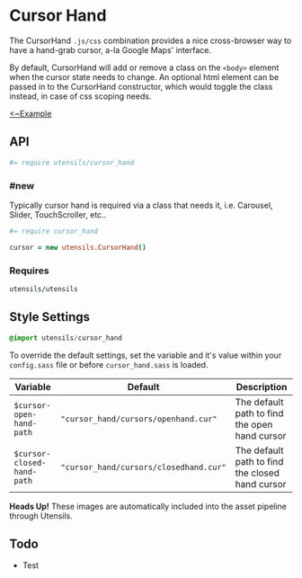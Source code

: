 # Cursor Hand
The CursorHand `.js/css` combination provides a nice cross-browser way
to have a hand-grab cursor, a-la Google Maps' interface.

By default, CursorHand will add or remove a class on the `<body>`
element when the cursor state needs to change. An optional html element
can be passed in to the CursorHand constructor, which would toggle the
class instead, in case of css scoping needs.

[<~Example](markup/cursor_hand.html.haml)


## API
```coffee
#= require utensils/cursor_hand
```

### #new
Typically cursor hand is required via a class that needs it, i.e.
Carousel, Slider, TouchScroller, etc..


```coffee
#= require cursor_hand

cursor = new utensils.CursorHand()
```

### Requires
```coffee
utensils/utensils
```


## Style Settings
```sass
@import utensils/cursor_hand
```

To override the default settings, set the variable and it's value
within your `config.sass` file or before `cursor_hand.sass` is loaded.

Variable                   | Default                                | Description
-------------------------- | -------------------------------------- | -------------------------------------------
`$cursor-open-hand-path`   | `"cursor_hand/cursors/openhand.cur"`   | The default path to find the open hand cursor
`$cursor-closed-hand-path` | `"cursor_hand/cursors/closedhand.cur"` | The default path to find the closed hand cursor

**Heads Up!** These images are automatically included into the asset
pipeline through Utensils.


## Todo
- Test

